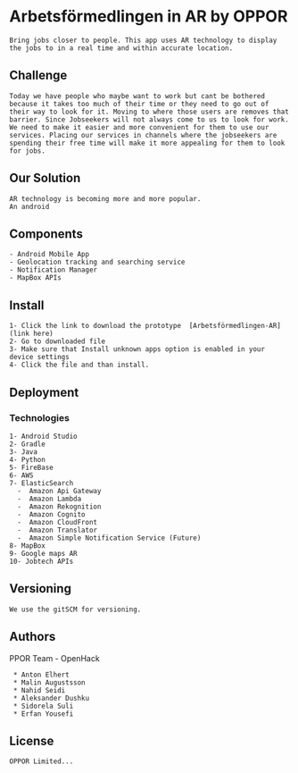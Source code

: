 #  Arbetsförmedlingen in AR  by OPPOR
    Bring jobs closer to people. This app uses AR technology to display the jobs to in a real time and within accurate location.
## Challenge 
    Today we have people who maybe want to work but cant be bothered because it takes too much of their time or they need to go out of their way to look for it. Moving to where those users are removes that barrier. Since Jobseekers will not always come to us to look for work. We need to make it easier and more convenient for them to use our services. Placing our services in channels where the jobseekers are spending their free time will make it more appealing for them to look for jobs.
## Our Solution
    AR technology is becoming more and more popular. 
    An android 
##  Components
    - Android Mobile App
    - Geolocation tracking and searching service
    - Notification Manager
    - MapBox APIs

## Install
    1- Click the link to download the prototype  [Arbetsförmedlingen-AR](link here)
    2- Go to downloaded file 
    3- Make sure that Install unknown apps option is enabled in your device settings
    4- Click the file and than install.
 
## Deployment

### Technologies
    1- Android Studio
    2- Gradle
    3- Java
    4- Python
    5- FireBase
    6- AWS
    7- ElasticSearch
      -  Amazon Api Gateway
      -  Amazon Lambda
      -  Amazon Rekognition 
      -  Amazon Cognito
      -  Amazon CloudFront
      -  Amazon Translator
      -  Amazon Simple Notification Service (Future)
    8- MapBox
    9- Google maps AR
    10- Jobtech APIs

## Versioning 
    We use the gitSCM for versioning.
## Authors
   PPOR Team - OpenHack 

     * Anton Elhert
     * Malin Augustsson
     * Nahid Seidi
     * Aleksander Dushku
     * Sidorela Suli
     * Erfan Yousefi
## License 
    OPPOR Limited... 

